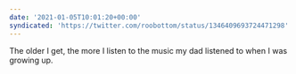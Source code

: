 ```yaml
---
date: '2021-01-05T10:01:20+00:00'
syndicated: 'https://twitter.com/roobottom/status/1346409693724471298'
---
```

The older I get, the more I listen to the music my dad listened to when I was growing up.
